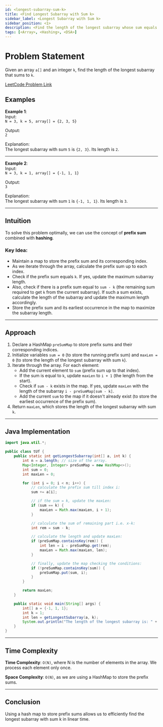 ```yaml
---
id: <longest-subarray-sum-k>
title: <Find Longest Subarray with Sum k>
sidebar_label: <Longest Subarray with Sum k>
sidebar_position: <1>
description: <Find the length of the longest subarray whose sum equals k.>
tags: [<Array>, <Hashing>, <DSA>]
---
```


# Problem Statement
Given an array `a[]` and an integer `k`, find the length of the longest subarray that sums to `k`.

[LeetCode Problem Link](https://leetcode.com/problems/subarray-sum-equals-k/)

## Examples

**Example 1**:  
Input:  
`N = 3, k = 5, array[] = {2, 3, 5}`

Output:  
`2`

Explanation:  
The longest subarray with sum `5` is `{2, 3}`. Its length is `2`.

---

**Example 2**:  
Input:  
`N = 3, k = 1, array[] = {-1, 1, 1}`

Output:  
`3`

Explanation:  
The longest subarray with sum `1` is `{-1, 1, 1}`. Its length is `3`.

---

## Intuition
To solve this problem optimally, we can use the concept of **prefix sum** combined with **hashing**.

### Key Idea:
- Maintain a map to store the prefix sum and its corresponding index.
- As we iterate through the array, calculate the prefix sum up to each index.
- Check if the prefix sum equals `k`. If yes, update the maximum subarray length.
- Also, check if there is a prefix sum equal to `sum - k` (the remaining sum required to get `k` from the current subarray). If such a sum exists, calculate the length of the subarray and update the maximum length accordingly.
- Store the prefix sum and its earliest occurrence in the map to maximize the subarray length.

---

## Approach
1. Declare a HashMap `preSumMap` to store prefix sums and their corresponding indices.
2. Initialize variables `sum = 0` (to store the running prefix sum) and `maxLen = 0` (to store the length of the longest subarray with sum `k`).
3. Iterate through the array. For each element:
    - Add the current element to `sum` (prefix sum up to that index).
    - If the sum is equal to `k`, update `maxLen` to `i + 1` (the length from the start).
    - Check if `sum - k` exists in the map. If yes, update `maxLen` with the length of the subarray `i - preSumMap[sum - k]`.
    - Add the current `sum` to the map if it doesn't already exist (to store the earliest occurrence of the prefix sum).
4. Return `maxLen`, which stores the length of the longest subarray with sum `k`.

---

## Java Implementation

```java
import java.util.*;

public class tUf {
    public static int getLongestSubarray(int[] a, int k) {
        int n = a.length; // size of the array.
        Map<Integer, Integer> preSumMap = new HashMap<>();
        int sum = 0;
        int maxLen = 0;

        for (int i = 0; i < n; i++) {
            // calculate the prefix sum till index i:
            sum += a[i];

            // if the sum = k, update the maxLen:
            if (sum == k) {
                maxLen = Math.max(maxLen, i + 1);
            }

            // calculate the sum of remaining part i.e. x-k:
            int rem = sum - k;

            // calculate the length and update maxLen:
            if (preSumMap.containsKey(rem)) {
                int len = i - preSumMap.get(rem);
                maxLen = Math.max(maxLen, len);
            }

            // finally, update the map checking the conditions:
            if (!preSumMap.containsKey(sum)) {
                preSumMap.put(sum, i);
            }
        }

        return maxLen;
    }

    public static void main(String[] args) {
        int[] a = {-1, 1, 1};
        int k = 1;
        int len = getLongestSubarray(a, k);
        System.out.println("The length of the longest subarray is: " + len);
    }
}

```

---
## Time Complexity
**Time Complexity**: `O(N)`, where N is the number of elements in the array. We process each element only once.

**Space Complexity**: `O(N)`, as we are using a HashMap to store the prefix sums.

---
## Conclusion
Using a hash map to store prefix sums allows us to efficiently find the longest subarray with sum k in linear time.